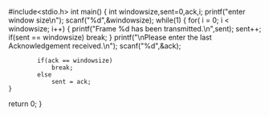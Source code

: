#include<stdio.h>
int main()
{
	int windowsize,sent=0,ack,i;
	printf("enter window size\n");
	scanf("%d",&windowsize);
	while(1)
	{
		for( i = 0; i < windowsize; i++)
			{
				printf("Frame %d has been transmitted.\n",sent);
				sent++;
				if(sent == windowsize)
					break;
			}
			printf("\nPlease enter the last Acknowledgement received.\n");
			scanf("%d",&ack);
			
			if(ack == windowsize)
				break;
			else
				sent = ack;
	}
return 0;
}


